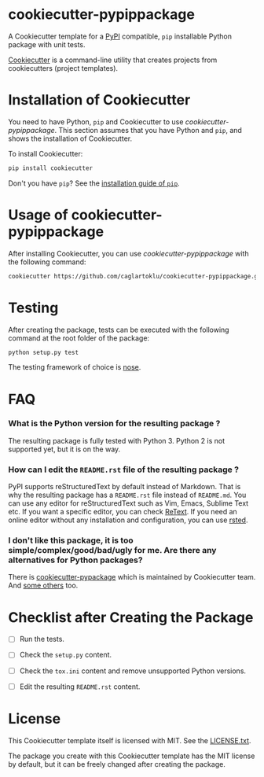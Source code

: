 # cookiecutter-pypippackage

A Cookiecutter template for a [PyPI](https://pypi.python.org/) compatible, `pip` installable Python package with unit tests.

[Cookiecutter](https://github.com/audreyr/cookiecutter) is a command-line utility that creates projects from cookiecutters (project templates).


# Installation of Cookiecutter

You need to have Python, `pip` and Cookiecutter to use _cookiecutter-pypippackage_.
This section assumes that you have Python and `pip`, and shows the installation of Cookiecutter.

To install Cookiecutter:

```sh
pip install cookiecutter
```

Don't you have `pip`?
See the
[installation guide of `pip`](https://pip.pypa.io/en/stable/installing/).


# Usage of cookiecutter-pypippackage

After installing Cookiecutter, you can use _cookiecutter-pypippackage_ with the following command:

```sh
cookiecutter https://github.com/caglartoklu/cookiecutter-pypippackage.git
```


# Testing

After creating the package, tests can be executed with the following command at the root folder of the package:

```sh
python setup.py test
```

The testing framework of choice is [nose](https://nose.readthedocs.io/en/latest/).


# FAQ

### What is the Python version for the resulting package ?

The resulting package is fully tested with Python 3.
Python 2 is not supported yet, but it is on the way.

### How can I edit the `README.rst` file of the resulting package ?

PyPI supports reStructuredText by default instead of Markdown.
That is why the resulting package has a `README.rst` file instead of `README.md`.
You can use any editor for reStructuredText such as Vim, Emacs, Sublime Text etc.
If you want a specific editor, you can check [ReText](https://github.com/retext-project/retext).
If you need an online editor without any installation and configuration, you can use [rsted](https://github.com/anru/rsted).

### I don't like this package, it is too simple/complex/good/bad/ugly for me. Are there any alternatives for Python packages?

There is [cookiecutter-pypackage](https://github.com/audreyr/cookiecutter#cookiecutter-specials)
which is maintained by Cookiecutter team.
And [some others](https://github.com/audreyr/cookiecutter#python) too.


# Checklist after Creating the Package

- [ ] Run the tests.
- [ ] Check the `setup.py` content.
- [ ] Check the `tox.ini` content and remove unsupported Python versions.
- [ ] Edit the resulting `README.rst` content.


# License

This Cookiecutter template itself is licensed with MIT.
See the [LICENSE.txt](LICENSE.txt).

The package you create with this Cookiecutter template has the MIT license by default,
but it can be freely changed after creating the package.
